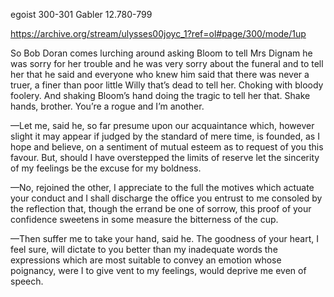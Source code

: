 egoist 300-301 Gabler 12.780-799

https://archive.org/stream/ulysses00joyc_1?ref=ol#page/300/mode/1up

So Bob Doran comes lurching around asking Bloom to tell Mrs Dignam he was sorry for her trouble and he was very sorry about the funeral and to tell her that he said and everyone who knew him said that there was never a truer, a finer than poor little Willy that’s dead to tell her. Choking with bloody foolery. And shaking Bloom’s hand doing the tragic to tell her that. Shake hands, brother. You’re a rogue and I’m another.

—Let me, said he, so far presume upon our acquaintance which, however slight it may appear if judged by the standard of mere time, is founded, as I hope and believe, on a sentiment of mutual esteem as to request of you this favour. But, should I have overstepped the limits of reserve let the sincerity of my feelings be the excuse for my boldness.

—No, rejoined the other, I appreciate to the full the motives which actuate your conduct and I shall discharge the office you entrust to me consoled by the reflection that, though the errand be one of sorrow, this proof of your confidence sweetens in some measure the bitterness of the cup.

—Then suffer me to take your hand, said he. The goodness of your heart, I feel sure, will dictate to you better than my inadequate words the expressions which are most suitable to convey an emotion whose poignancy, were I to give vent to my feelings, would deprive me even of speech.


